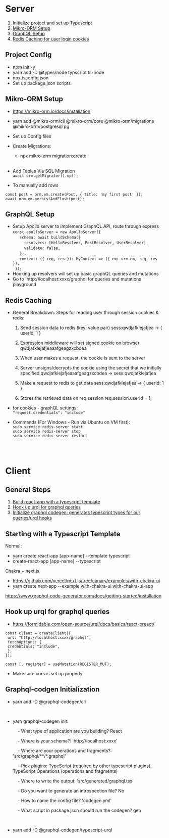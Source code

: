 # Server

1. [Initialize project and set up Typescript](#Project-Config)
2. [Mikro-ORM Setup](#Mikro-ORM-Setup)
3. [GraphQL Setup](#GraphQL-Setup)
4. [Redis Caching for user login cookies](#Redis-Caching)

## Project Config

- npm init -y
- yarn add -D @types/node typscript ts-node
- npx tsconfig.json
- Set up package.json scripts

## Mikro-ORM Setup

- https://mikro-orm.io/docs/installation
- yarn add @mikro-orm/cli @mikro-orm/core @mikro-orm/migrations @mikro-orm/postgresql pg
- Set up Config files

- Create Migrations:
  - npx mikro-orm migration:create <br /> <br />

- Add Tables Via SQL Migration <br />
```await orm.getMigrator().up();```

- To manually add rows

```const post = orm.em.create(Post, { title: 'my first post' }); ``` <br />
```await orm.em.persistAndFlush(post);```

## GraphQL Setup

- Setup Apollo server to implement GraphQL API, route through express <br />
``` const apolloServer = new ApolloServer({ ``` <br />
```    schema: await buildSchema({ ``` <br />
```      resolvers: [HelloResolver, PostResolver, UserResolver], ``` <br />
```      validate: false, ``` <br />
```    }), ``` <br />
```    context: ({ req, res }): MyContext => ({ em: orm.em, req, res }), ``` <br />
```  }); ``` <br />
- Hooking up resolvers will set up basic graphQL queries and mutations
- Go to 'http://localhost:xxxx/graphql for queries and mutations playground

## Redis Caching

- General Breakdown: Steps for reading user through session cookies & redis:

  1. Send session data to redis (key: value pair)
  sess:qwdjafklejafjea -> { userId: 1 }

  2. Expression middleware will set signed cookie on browser
  qwdjafklejafjeaaafgeagzxcbdea

  3. When user makes a request, the cookie is sent to the server

  4. Server unsigns/decrypts the cookie using the secret that we initially specified
  qwdjafklejafjeaaafgeagzxcbdea -> sess:qwdjafklejafjea

  5. Make a request to redis to get data
  sess:qwdjafklejafjea -> { userId: 1 }

  6. Stores the retrieved data on req.session
  req.session.userId = 1;

- for cookies - graphQL settings: <br />
```"request.credentials": "include"```

- Commands (For Windows - Run via Ubuntu on VM first): <br />
```sudo service redis-server start``` <br />
```sudo service redis-server stop``` <br />
```sudo service redis-server restart``` <br />

<br /> <br />

# Client

## General Steps

1. [Build react-app with a typescript template](#Starting-with-a-Typescript-Template)
2. [Hook up urql for graphql queries](#Hook-up-urql-for-graphql-queries)
3. [Initialize graphql codegen: generates typescript types for our queries/urql hooks](#Graphql-codgen-Initialization)

## Starting with a Typescript Template

Normal:

- yarn create react-app [app-name] --template typescript
- create-react-app [app-name] --typescript

Chakra + next.js

- https://github.com/vercel/next.js/tree/canary/examples/with-chakra-ui
- yarn create next-app --example with-chakra-ui with-chakra-ui-app

https://www.graphql-code-generator.com/docs/getting-started/installation

## Hook up urql for graphql queries

- https://formidable.com/open-source/urql/docs/basics/react-preact/

`const client = createClient({ ` <br />
` url: "http://localhost:xxxx/graphql",` <br />
` fetchOptions: {` <br />
` credentials: "include",` <br />
` },` <br />
`});` <br />

`const [, register] = useMutation(REGISTER_MUT);`

- Make sure cors is set up properly

## Graphql-codgen Initialization

- yarn add -D @graphql-codegen/cli

<br />

- yarn graphql-codegen init:

  &nbsp;&nbsp;&nbsp; - What type of application are you building? React

  &nbsp;&nbsp;&nbsp; - Where is your schema?: 'http://localhost:xxxx'

  &nbsp;&nbsp;&nbsp; - Where are your operations and fragments?: 'src/graphql/**/*.graphql'

  &nbsp;&nbsp;&nbsp; - Pick plugins: TypeScript (required by other typescript plugins), TypeScript Operations (operations and fragments)

  &nbsp;&nbsp;&nbsp; - Where to write the output: 'src/generated/graphql.tsx'

  &nbsp;&nbsp;&nbsp; - Do you want to generate an introspection file? No

  &nbsp;&nbsp;&nbsp; - How to name the config file? 'codegen.yml'

  &nbsp;&nbsp;&nbsp; - What script in package.json should run the codegen? gen

<br />

- yarn add -D @graphql-codegen/typescript-urql
